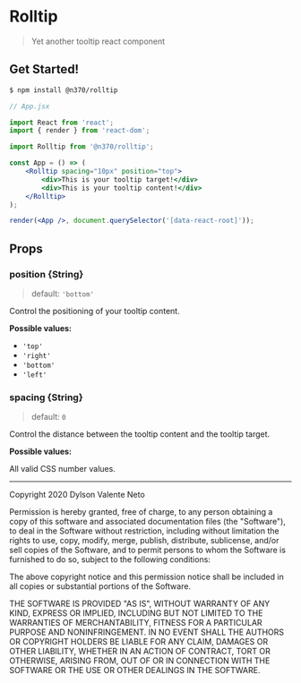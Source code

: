 # Rolltip

> Yet another tooltip react component

## Get Started!

```bash
$ npm install @n370/rolltip
```

```jsx
// App.jsx

import React from 'react';
import { render } from 'react-dom';

import Rolltip from '@n370/rolltip';

const App = () => (
    <Rolltip spacing="10px" position="top">
        <div>This is your tooltip target!</div>
        <div>This is your tooltip content!</div>
    </Rolltip>
);

render(<App />, document.querySelector('[data-react-root]'));
```

## Props

### position {String}

> default: `'bottom'`

Control the positioning of your tooltip content.

**Possible values:**

-   `'top'`
-   `'right'`
-   `'bottom'`
-   `'left'`

### spacing {String}

> default: `0`

Control the distance between the tooltip content and the tooltip target.

**Possible values:**

All valid CSS number values.

---

Copyright 2020 Dylson Valente Neto

Permission is hereby granted, free of charge, to any person obtaining a copy of this software and associated documentation files (the "Software"), to deal in the Software without restriction, including without limitation the rights to use, copy, modify, merge, publish, distribute, sublicense, and/or sell copies of the Software, and to permit persons to whom the Software is furnished to do so, subject to the following conditions:

The above copyright notice and this permission notice shall be included in all copies or substantial portions of the Software.

THE SOFTWARE IS PROVIDED "AS IS", WITHOUT WARRANTY OF ANY KIND, EXPRESS OR IMPLIED, INCLUDING BUT NOT LIMITED TO THE WARRANTIES OF MERCHANTABILITY, FITNESS FOR A PARTICULAR PURPOSE AND NONINFRINGEMENT. IN NO EVENT SHALL THE AUTHORS OR COPYRIGHT HOLDERS BE LIABLE FOR ANY CLAIM, DAMAGES OR OTHER LIABILITY, WHETHER IN AN ACTION OF CONTRACT, TORT OR OTHERWISE, ARISING FROM, OUT OF OR IN CONNECTION WITH THE SOFTWARE OR THE USE OR OTHER DEALINGS IN THE SOFTWARE.
